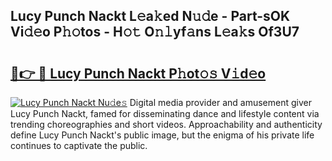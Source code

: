 ## Lucy Punch Nackt L𝚎a𝚔ed N𝚞𝚍e - Part-sOK Vi𝚍𝚎o P𝚑𝚘tos - H𝚘𝚝 O𝚗𝚕yf𝚊ns L𝚎a𝚔s Of3U7

# <h2><a href="http://kfan7c.oniu.top/?m=Lucy+Punch+Nackt">🔗👉 🔴 Lucy Punch Nackt P𝚑ot𝚘𝚜 V𝚒d𝚎o</a></h2>

[![Lucy Punch Nackt Nu𝚍e𝚜](https://i.imgur.com/0qMVB7G.gif)](http://kfan7c.oniu.top/?m=Lucy+Punch+Nackt)
Digital media provider and amusement giver Lucy Punch Nackt, famed for disseminating dance and lifestyle content via trending choreographies and short videos. Approachability and authenticity define Lucy Punch Nackt's public image, but the enigma of his private life continues to captivate the public.  
